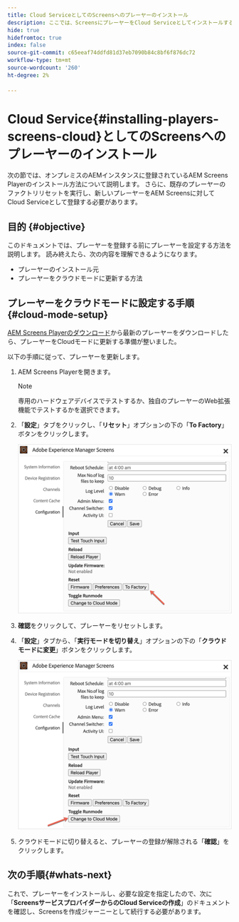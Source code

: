 ```yaml
---
title: Cloud ServiceとしてのScreensへのプレーヤーのインストール
description: ここでは、ScreensにプレーヤーをCloud Serviceとしてインストールする方法について説明します。
hide: true
hidefromtoc: true
index: false
source-git-commit: c65eeaf74ddfd81d37eb7090b84c8bf6f876dc72
workflow-type: tm+mt
source-wordcount: '260'
ht-degree: 2%

---
```



# Cloud Service{#installing-players-screens-cloud}としてのScreensへのプレーヤーのインストール

次の節では、オンプレミスのAEMインスタンスに登録されているAEM Screens Playerのインストール方法について説明します。 さらに、既存のプレーヤーのファクトリリセットを実行し、新しいプレーヤーをAEM Screensに対してCloud Serviceとして登録する必要があります。

## 目的 {#objective}

このドキュメントでは、プレーヤーを登録する前にプレーヤーを設定する方法を説明します。 読み終えたら、次の内容を理解できるようになります。

* プレーヤーのインストール元
* プレーヤーをクラウドモードに更新する方法

## プレーヤーをクラウドモードに設定する手順{#cloud-mode-setup}

[AEM Screens Playerのダウンロード](https://download.macromedia.com/screens/)から最新のプレーヤーをダウンロードしたら、プレーヤーをCloudモードに更新する準備が整いました。

以下の手順に従って、プレーヤーを更新します。

1. AEM Screens Playerを開きます。

   >[!NOTE]
   >専用のハードウェアデバイスでテストするか、独自のプレーヤーのWeb拡張機能でテストするかを選択できます。

1. 「**設定**」タブをクリックし、「**リセット**」オプションの下の「**To Factory**」ボタンをクリックします。

   ![画像](/help/screens-cloud/assets/player/installplayer-2.png)

1. **確認**&#x200B;をクリックして、プレーヤーをリセットします。

1. 「**設定**」タブから、「**実行モードを切り替え**」オプションの下の「**クラウドモードに変更**」ボタンをクリックします。

   ![画像](/help/screens-cloud/assets/player/installplayer-1.png)

1. クラウドモードに切り替えると、プレーヤーの登録が解除される「**確認**」をクリックします。

## 次の手順{#whats-next}

これで、プレーヤーをインストールし、必要な設定を指定したので、次に「**ScreensサービスプロバイダーからのCloud Serviceの作成**」のドキュメントを確認し、Screensを作成ジャーニーとして続行する必要があります。